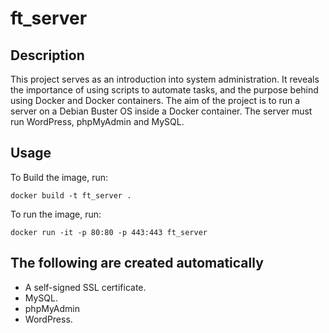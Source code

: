 # ft_server

## Description
This project serves as an introduction into system administration. It reveals the importance of using scripts to automate tasks, and the purpose behind using Docker and Docker containers. The aim of the project is to run a server on a Debian Buster OS inside a Docker container. The server must run WordPress, phpMyAdmin and MySQL.

## Usage
To Build the image, run:

`docker build -t ft_server .`

To run the image, run:

`docker run -it -p 80:80 -p 443:443 ft_server`

## The following are created automatically
- A self-signed SSL certificate.
- MySQL.
- phpMyAdmin
- WordPress.
